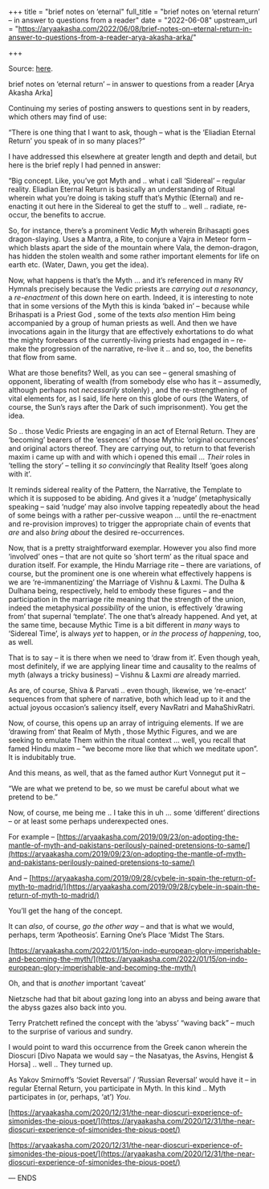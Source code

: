 +++
title = "brief notes on ‘eternal"
full_title = "brief notes on ‘eternal return’ – in answer to questions from a reader"
date = "2022-06-08"
upstream_url = "https://aryaakasha.com/2022/06/08/brief-notes-on-eternal-return-in-answer-to-questions-from-a-reader-arya-akasha-arka/"

+++

Source: [here](https://aryaakasha.com/2022/06/08/brief-notes-on-eternal-return-in-answer-to-questions-from-a-reader-arya-akasha-arka/).

brief notes on ‘eternal return’ – in answer to questions from a reader [Arya Akasha Arka]

Continuing my series of posting answers to questions sent in by readers, which others may find of use:

“There is one thing that I want to ask, though – what is the ‘Eliadian Eternal Return’ you speak of in so many places?”

I have addressed this elsewhere at greater length and depth and detail, but here is the brief reply I had penned in answer:

“Big concept. Like, you’ve got Myth and .. what i call ‘Sidereal’ – regular reality. Eliadian Eternal Return is basically an understanding of Ritual wherein what you’re doing is taking stuff that’s Mythic (Eternal) and re-enacting it out here in the Sidereal to get the stuff to .. well .. radiate, re-occur, the benefits to accrue.

So, for instance, there’s a prominent Vedic Myth wherein Brihasapti goes dragon-slaying. Uses a Mantra, a Rite, to conjure a Vajra in Meteor form – which blasts apart the side of the mountain where Vala, the demon-dragon, has hidden the stolen wealth and some rather important elements for life on earth etc. (Water, Dawn, you get the idea).

Now, what happens is that’s the Myth … and it’s referenced in many RV Hymnals precisely because the Vedic priests are *carrying out a resonancy*, a *re-enactment* of this down here on earth. Indeed, it is interesting to note that in some versions of the Myth this is kinda ‘baked in’ – because while Brihaspati is a Priest God , some of the texts *also* mention Him being accompanied by a group of human priests as well. And then we have invocations again in the liturgy that are effectively exhortations to do what the mighty forebears of the currently-living priests had engaged in – re-make the progression of the narrative, re-live it .. and so, too, the benefits that flow from same.

What are those benefits? Well, as you can see – general smashing of opponent, liberating of wealth (from somebody else who has it – assumedly, although perhaps not *necessarily* stolenly) , and the re-strengthening of vital elements for, as I said, life here on this globe of ours (the Waters, of course, the Sun’s rays after the Dark of such imprisonment). You get the idea.

So .. those Vedic Priests are engaging in an act of Eternal Return. They are ‘becoming’ bearers of the ‘essences’ of those Mythic ‘original occurrences’ and original actors thereof. They are carrying out, to return to that feverish maxim i came up with and with which i opened this email … *Their* roles in ‘telling the story’ – telling it *so convincingly* that Reality Itself ‘goes along with it’.

It reminds sidereal reality of the Pattern, the Narrative, the Template to which it is supposed to be abiding. And gives it a ‘nudge’ (metaphysically speaking – said ‘nudge’ may also involve tapping repeatedly about the head of some beings with a rather per-cussive weapon … until the re-enactment and re-provision improves) to trigger the appropriate chain of events that *are* and also *bring about* the desired re-occurrences.

Now, that is a pretty straightforward exemplar. However you also find more ‘involved’ ones – that are not quite so ‘short term’ as the ritual space and duration itself. For example, the Hindu Marriage rite – there are variations, of course, but the prominent one is one wherein what effectively happens is we are ‘re-immanentizing’ the Marriage of Vishnu & Laxmi. The Dulha & Dulhana being, respectively, held to embody these figures – and the participation in the marriage rite meaning that the strength of the union, indeed the metaphysical *possibility* of the union, is effectively ‘drawing from’ that supernal ‘template’. The one that’s already happened. And yet, at the same time, because Mythic Time is a bit different in *many* ways to ‘Sidereal Time’, is always *yet* to happen, or *in the process of happening*, too, as well.

That is to say – it is there when we need to ‘draw from it’. Even though yeah, most definitely, if we are applying linear time and causality to the realms of myth (always a tricky business) – Vishnu & Laxmi *are* already married.

As are, of course, Shiva & Parvati .. even though, likewise, we ‘re-enact’ sequences from that sphere of narrative, both which lead up to it and the actual joyous occasion’s saliency itself, every NavRatri and MahaShivRatri.

Now, of course, this opens up an array of intriguing elements. If we are ‘drawing from’ that Realm of Myth , those Mythic Figures, and we are seeking to emulate Them within the ritual context … well, you recall that famed Hindu maxim – “we become more like that which we meditate upon”. It is indubitably true.

And this means, as well, that as the famed author Kurt Vonnegut put it –

“We are what we pretend to be, so we must be careful about what we pretend to be.”

Now, of course, me being me .. I take this in uh … some ‘different’ directions – or at least some perhaps underexpected ones.

For example – [https://aryaakasha.com/2019/09/23/on-adopting-the-mantle-of-myth-and-pakistans-perilously-pained-pretensions-to-same/](https://aryaakasha.com/2019/09/23/on-adopting-the-mantle-of-myth-and-pakistans-perilously-pained-pretensions-to-same/)

And – [https://aryaakasha.com/2019/09/28/cybele-in-spain-the-return-of-myth-to-madrid/](https://aryaakasha.com/2019/09/28/cybele-in-spain-the-return-of-myth-to-madrid/)

You’ll get the hang of the concept.

It can *also*, of course, *go the other way* – and that is what we would, perhaps, term ‘Apotheosis’. Earning One’s Place ‘Midst The Stars.

[https://aryaakasha.com/2022/01/15/on-indo-european-glory-imperishable-and-becoming-the-myth/](https://aryaakasha.com/2022/01/15/on-indo-european-glory-imperishable-and-becoming-the-myth/)

Oh, and that is *another* important ‘caveat’

Nietzsche had that bit about gazing long into an abyss and being aware that the abyss gazes also back into you.

Terry Pratchett refined the concept with the ‘abyss’ “waving back” – much to the surprise of various and sundry.

I would point to ward this occurrence from the Greek canon wherein the Dioscuri \[Divo Napata we would say – the Nasatyas, the Asvins, Hengist & Horsa\] .. well .. They turned up.

As Yakov Smirnoff’s ‘Soviet Reversal’ / ‘Russian Reversal’ would have it – in regular Eternal Return, you participate in Myth. In this kind .. Myth participates in (or, perhaps, ‘at’) *You*.

[https://aryaakasha.com/2020/12/31/the-near-dioscuri-experience-of-simonides-the-pious-poet/](https://aryaakasha.com/2020/12/31/the-near-dioscuri-experience-of-simonides-the-pious-poet/)

[https://aryaakasha.com/2020/12/31/the-near-dioscuri-experience-of-simonides-the-pious-poet/](https://aryaakasha.com/2020/12/31/the-near-dioscuri-experience-of-simonides-the-pious-poet/)

— ENDS